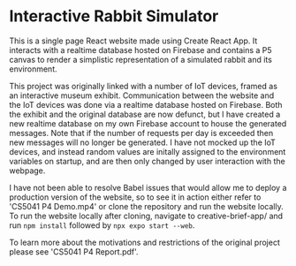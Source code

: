 # Interactive Rabbit Simulator 

This is a single page React website made using Create React App. It interacts with a realtime database hosted on Firebase and contains a P5 canvas to render a simplistic representation of a simulated rabbit and its environment. 

This project was originally linked with a number of IoT devices, framed as an interactive museum exhibit. Communication between the website and the IoT devices was done via a realtime database hosted on Firebase. Both the exhibit and the original database are now defunct, but I have created a new realtime database on my own Firebase account to house the generated messages. Note that if the number of requests per day is exceeded then new messages will no longer be generated. I have not mocked up the IoT devices, and instead random values are initally assigned to the environment variables on startup, and are then only changed by user interaction with the webpage. 

I have not been able to resolve Babel issues that would allow me to deploy a production version of the website, so to see it in action either refer to 'CS5041 P4 Demo.mp4' or clone the repository and run the website locally. To run the website locally after cloning, navigate to creative-brief-app/ and run `npm install` followed by `npx expo start --web`. 

To learn more about the motivations and restrictions of the original project please see 'CS5041 P4 Report.pdf'. 
